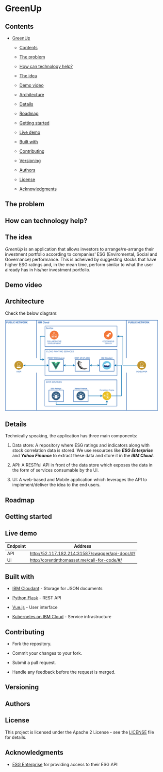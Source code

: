 # GreenUp

## Contents

- [GreenUp](#greenup)
  
  - [Contents](#contents)
  
  - [The problem](#the-problem)
  
  - [How can technology help?](#how-can-technology-help)
  
  - [The idea](#the-idea)
  
  - [Demo video](#demo-video)
  
  - [Architecture](#architecture)
  
  - [Details](#details)
  
  - [Roadmap](#roadmap)
  
  - [Getting started](#getting-started)
  
  - [Live demo](#live-demo)
  
  - [Built with](#built-with)
  
  - [Contributing](#contributing)
  
  - [Versioning](#versioning)
  
  - [Authors](#authors)
  
  - [License](#liecense)
  
  - [Acknowledgments](#acknowledgments)

## The problem

## How can technology help?

## The idea

*GreenUp* is an application that allows investors to arrange/re-arrange their investment portfolio according to companies' ESG (Enviromental, Social and Governance) performance. This is acheived by suggesting stocks that have higher ESG ratings and, in the mean time, perform similar to what the user already has in his/her investment portfolio.

## Demo video

## Architecture

Check the below diagram:

![GreenUp Architecture](./docs/greenup_arch.png "GreenUp Architecture")

## Details

Technically speaking, the application has three main components:

1. Data store: A repository where ESG ratings and indicators along with stock correlation data is stored. We use resources like ***ESG Enterprise*** and ***Yahoo Finance*** to extract these data and store it in the ***IBM Cloud***.

2. API: A RESTful API in front of the data store which exposes the data in the form of services consumable by the UI.

3. UI: A web-based and Mobile application which leverages the API to implement/deliver the idea to the end users.

## Roadmap

## Getting started

## Live demo

| Endpoint | Address                                         |
| -------- | ----------------------------------------------- |
| API      | http://52.117.182.214:31587/swagger/api-docs/#/ |
| UI       | http://corentinthomasset.me/call-for-code/#/    |

## Built with

- [IBM Cloudant](https://cloud.ibm.com/catalog?search=cloudant#search_results) - Storage for JSON documents

- [Python Flask](https://flask.palletsprojects.com/en/2.0.x/) - REST API

- [Vue.js](https://vuejs.org/) - User interface

- [Kubernetes on IBM Cloud](https://cloud.ibm.com/catalog?search=kubernetes%20service#search_results) - Service infrastructure

## Contributing

* Fork the repository.

* Commit your changes to your fork.

* Submit a pull request.

* Handle any feedback before the request is merged.

## Versioning

## Authors

## License

This project is licensed under the Apache 2 License - see the [LICENSE](LICENSE) file for details.

## Acknowledgments

- [ESG Enterprise](https://www.esgenterprise.com/) for providing access to their ESG API

